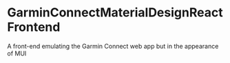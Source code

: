 # GarminConnectMaterialDesignReactFrontend
A front-end emulating the Garmin Connect web app but in the appearance of MUI
